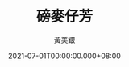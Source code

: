 ---
issue: 435
title: 磅麥仔芳
author: 黃美銀
date: 2021-07-01T00:00:00.000+08:00
topic: 生活
difficulty: 1
wikidata: Q131449290
wikidata_link: https://www.wikidata.org/wiki/Q131449290
author_wikidata_link: https://www.wikidata.org/wiki/Q131448497
author_wikidata: Q131448497
---